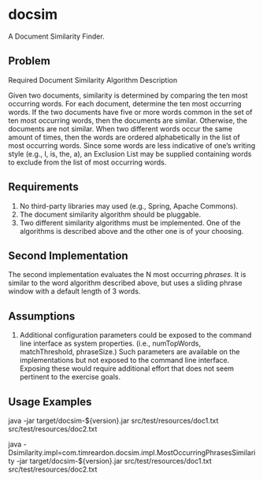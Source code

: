 docsim
======

A Document Similarity Finder.


Problem
-------

Required Document Similarity Algorithm Description

Given two documents, similarity is determined by comparing the ten most occurring words. For each
document, determine the ten most occurring words. If the two documents have five or more words
common in the set of ten most occurring words, then the documents are similar. Otherwise, the documents
are not similar. When two different words occur the same amount of times, then the words are ordered
alphabetically in the list of most occurring words. Since some words are less indicative of one’s writing
style (e.g., I, is, the, a), an Exclusion List may be supplied containing words to exclude from the list of most
occurring words.

Requirements
------------

1) No third-party libraries may used (e.g., Spring, Apache Commons).
2) The document similarity algorithm should be pluggable. 
3) Two different similarity algorithms must be implemented. One of the algorithms is described
above and the other one is of your choosing.

Second Implementation
---------------------

The second implementation evaluates the N most occurring *phrases*. It is similar to the word algorithm described above,
but uses a sliding phrase window with a default length of 3 words.

Assumptions
-----------

1. Additional configuration parameters could be exposed to the command line interface as system properties. (i.e.,
numTopWords, matchThreshold, phraseSize.) Such parameters are available on the implementations but not exposed to the
command line interface. Exposing these would require additional effort that does not seem pertinent to the exercise goals.

Usage Examples
--------------

java -jar target/docsim-${version}.jar src/test/resources/doc1.txt src/test/resources/doc2.txt

java -Dsimilarity.impl=com.timreardon.docsim.impl.MostOccurringPhrasesSimilarity -jar target/docsim-${version}.jar src/test/resources/doc1.txt src/test/resources/doc2.txt
